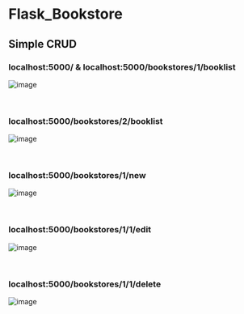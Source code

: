 # Flask_Bookstore

## Simple CRUD

### localhost:5000/ & localhost:5000/bookstores/1/booklist
![image](https://user-images.githubusercontent.com/62228195/119106277-24f7b000-ba59-11eb-93b5-4c5ac2a1f3e5.png)

</br>

### localhost:5000/bookstores/2/booklist
![image](https://user-images.githubusercontent.com/62228195/119106479-5cfef300-ba59-11eb-90db-c97f2ce8f90a.png)

</br>

### localhost:5000/bookstores/1/new
![image](https://user-images.githubusercontent.com/62228195/119106603-7a33c180-ba59-11eb-8911-61791225cc16.png)

</br>

### localhost:5000/bookstores/1/1/edit
![image](https://user-images.githubusercontent.com/62228195/119106726-90da1880-ba59-11eb-83e7-7d7c895d7d4d.png)

</br>

### localhost:5000/bookstores/1/1/delete
![image](https://user-images.githubusercontent.com/62228195/119106846-acddba00-ba59-11eb-92de-73b6dd109400.png)
